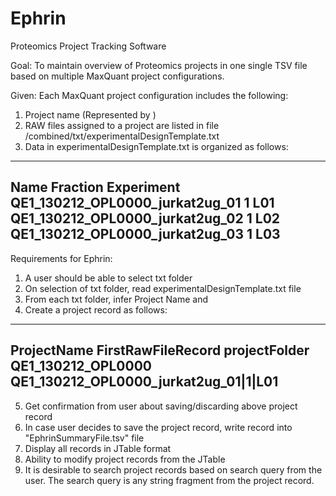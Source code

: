 Ephrin
======

Proteomics Project Tracking Software

Goal: To maintain overview of Proteomics projects in one single TSV file based on multiple MaxQuant project configurations.

Given: Each MaxQuant project configuration includes the following: 

1) Project name (Represented by <projectFolder>)
2) RAW files assigned to a project are listed in file <projectFolder>/combined/txt/experimentalDesignTemplate.txt   
3) Data in experimentalDesignTemplate.txt is organized as follows: 

-----------------------------------------
Name	Fraction	Experiment
QE1_130212_OPL0000_jurkat2ug_01	1	L01
QE1_130212_OPL0000_jurkat2ug_02	1	L02
QE1_130212_OPL0000_jurkat2ug_03	1	L03
-----------------------------------------

Requirements for Ephrin: 

1) A user should be able to select txt folder 
2) On selection of txt folder, read experimentalDesignTemplate.txt file
3) From each txt folder, infer Project Name and <projectFolder>
4) Create a project record as follows: 

----------------------------------------------------------------------------
ProjectName	 FirstRawFileRecord	projectFolder
QE1_130212_OPL0000	QE1_130212_OPL0000_jurkat2ug_01|1|L01	<projectFolder>
----------------------------------------------------------------------------
5) Get confirmation from user about saving/discarding above project record
6) In case user decides to save the project record, write record into "EphrinSummaryFile.tsv" file
7) Display all records in JTable format
8) Ability to modify project records from the JTable
9) It is desirable to search project records based on search query from the user. The search query is any string fragment from the project record.
 

